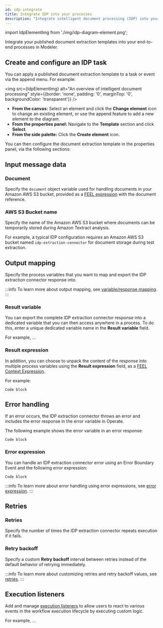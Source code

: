 ```yaml
---
id: idp-integrate
title: Integrate IDP into your processes
description: "Integrate intelligent document processing (IDP) into your end-to-end processes in Modeler."
---
```


import IdpElementImg from './img/idp-diagram-element.png';

Integrate your published document extraction templates into your end-to-end processes in Modeler.

## Create and configure an IDP task

You can apply a published document extraction template to a task or event via the append menu. For example:

<img src={IdpElementImg} alt="An overview of intelligent document processing" style={{border: 'none', padding: '0', marginTop: '0', backgroundColor: 'transparent'}} />

- **From the canvas:** Select an element and click the **Change element** icon to change an existing element, or use the append feature to add a new element to the diagram.
- **From the properties panel:** Navigate to the **Template** section and click **Select**.
- **From the side palette:** Click the **Create element** icon.

You can then configure the document extraction template in the properties panel, via the following sections:

## Input message data

### Document

Specify the `document` object variable used for handling documents in your Amazon AWS S3 bucket, provided as a [FEEL expression](/components/modeler/feel/what-is-feel.md) with the document reference.

### AWS S3 Bucket name

Specify the name of the Amazon AWS S3 bucket where documents can be temporarily stored during Amazon Textract analysis.

For example, a typical IDP configuration requires an Amazon AWS S3 bucket named `idp-extraction-connector` for document storage during test extraction.

## Output mapping

Specify the process variables that you want to map and export the IDP extraction connector response into.

:::info
To learn more about output mapping, see [variable/response mapping](/components/connectors/use-connectors/index.md#variableresponse-mapping).
:::

### Result variable

You can export the complete IDP extraction connector response into a dedicated variable that you can then access anywhere in a process. To do this, enter a unique dedicated variable name in the **Result variable** field.

For example, ...

### Result expression

In addition, you can choose to unpack the content of the response into multiple process variables using the **Result expression** field, as a [FEEL Context Expression](/components/concepts/expressions.md).

For example:

`Code block`

## Error handling

If an error occurs, the IDP extraction connector throws an error and includes the error response in the error variable in Operate.

The following example shows the error variable in an error response:

`Code block`

### Error expression

You can handle an IDP extraction connector error using an Error Boundary Event and the following error expression:

`Code block`

:::info
To learn more about error handling using error expressions, see [error expression](/components/connectors/use-connectors/index.md#error-expression).
:::

## Retries

### Retries

Specify the number of times the IDP extraction connector repeats execution if it fails.

### Retry backoff

Specify a custom **Retry backoff** interval between retries instead of the default behavior of retrying immediately.

:::info
To learn more about customizing retries and retry backoff values, see [retries](/components/connectors/use-connectors/outbound.md#retries).
:::

## Execution listeners

Add and manage [execution listeners](/components/concepts/execution-listeners.md) to allow users to react to various events in the workflow execution lifecycle by executing custom logic.

For example, ...
